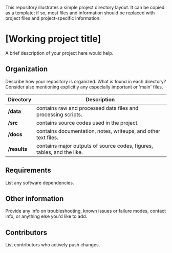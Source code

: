 This repository illustrates a simple project directory layout. It can be copied as a template; if so, most files and information should be replaced with project files and project-specific information.

# [Working project title]

A brief description of your project here would help.

## Organization

Describe how your repository is organized. What is found in each directory? Consider also mentioning explicitly any especially important or 'main' files.

Directory | Description 
---|---
**/data** | contains raw and processed data files and processing scripts.
**/src** | contains source codes used in the project.
**/docs** | contains documentation, notes, writeups, and other text files.
**/results** | contains major outputs of source codes, figures, tables, and the like.

## Requirements

List any software dependencies.

## Other information

Provide any info on troubleshooting, known issues or failure modes, contact info, or anything else you'd like to add.

## Contributors

List contributors who actively push changes.
